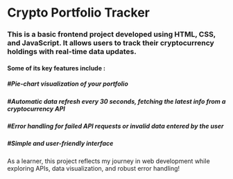 # Crypto Portfolio Tracker
### This is a basic frontend project developed using HTML, CSS, and JavaScript. It allows users to track their cryptocurrency holdings with real-time data updates.
#### Some of its key features include :

##### #Pie-chart visualization of your portfolio
##### #Automatic data refresh every 30 seconds, fetching the latest info from a cryptocurrency API
##### #Error handling for failed API requests or invalid data entered by the user
##### #Simple and user-friendly interface

As a learner, this project reflects my journey in web development while exploring APIs, data visualization, and robust error handling!
